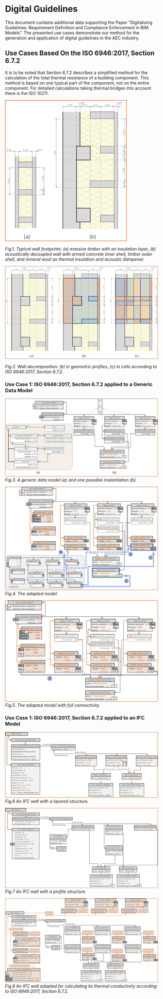 # Digital Guidelines
This document contains additional data supporting the Paper “Digitalising Guidelines: Requirement Definition and Compliance Enforcement in BIM Models”. The presented use cases demonstrate our method for the generation and application of digital guidelines in the AEC industry.

## Use Cases Based On the ISO 6946:2017, Section 6.7.2

It is to be noted that Section 6.7.2 describes a simplified method for the calculation of the total thermal resistance of a building component. This method is based on one typical part of the component, not on the entire component. For detailed calculations taking thermal bridges into account there is the ISO 10211. 

![Walls](/UC0_walls_.png)

*Fig.1. Typical wall footprints: (a) massive timber with an insulation layer, (b) acoustically decoupled wall with armed concrete inner shell, timber outer shell, and mineral wool as thermal insulation and acoustic dampener.*

![Wall decomposition](/UC0_wall_decomposition_.png)

*Fig.2. Wall decomposition: (b) in geometric profiles, (c) in cells according to ISO 6946:2017, Section 6.7.2.*

### Use Case 1: ISO 6946:2017, Section 6.7.2 applied to a Generic Data Model

![Class and Object Diagrams](/UC1_01b.png)
*Fig.3. A generic data model (a) and one possible instantiation (b).*

![Adapted Model](/UC1_02.png)
*Fig.4. The adapted model.*

![Adapted Model w Connectivity](/UC1_03.png)
*Fig.5. The adapted model with full connectivity.*

### Use Case 1: ISO 6946:2017, Section 6.7.2 applied to an IFC Model

![Typical IFC Wall](/UC2_01.png)
*Fig.6 An IFC wall with a layered structure.*

![IFC Wall w Profiles](/UC2_02.png)
*Fig.7 An IFC wall with a profile structure.*

![IFC Wall ISO 6946](/UC2_03.png)
*Fig.8 An IFC wall adapted for calculating its thermal conductivity according to ISO 6946:2017, Section 6.7.2.*

